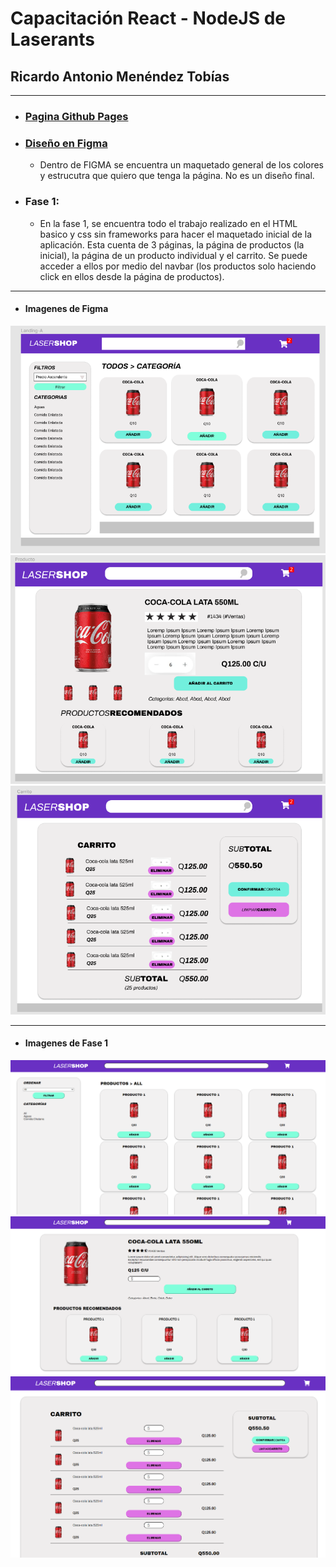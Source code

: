 # Capacitación React - NodeJS de Laserants
## Ricardo Antonio Menéndez Tobías

----------
- ### [Pagina Github Pages](https://richimenendez.github.io/proyecto-capacitacion-laserants/)
- ### [Diseño en Figma](https://www.figma.com/file/aVwRUyBX798SULjbX8APUH/Capacitaci%C3%B3n?node-id=0%3A1)
  - Dentro de FIGMA se encuentra un maquetado general de los colores y estrucutra que quiero que tenga la página. No es un diseño final.
- ### Fase 1: 
  - En la fase 1, se encuentra todo el trabajo realizado en el HTML basico y css sin frameworks para hacer el maquetado inicial de la aplicación. Esta cuenta de 3 páginas, la página de productos (la inicial), la página de un producto individual y el carrito. Se puede acceder a ellos por medio del navbar (los productos solo haciendo click en ellos desde la página de productos).


----------
- #### Imagenes de Figma
![Productos](./imgs/Figma1.png)
![Producto](./imgs/Figma2.png)
![Carrito](./imgs/Figma3.png)


----------
- #### Imagenes de Fase 1
![Productos](./imgs/Fase1_1.png)
![Producto](./imgs/Fase1_2.png)
![Carrito](./imgs/Fase1_3.png)